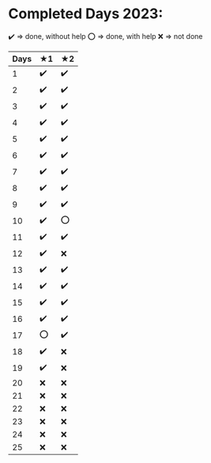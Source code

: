 # Completed Days 2023:

✔️ => done, without help
⭕ => done, with help
❌ => not done

| **Days** | ★1 | ★2 |
|----------|----|----|
| 1        | ✔️   |  ✔️  |
| 2        | ✔️   |  ✔️  |
| 3        | ✔️   |  ✔️  |
| 4        | ✔️   |  ✔️  |
| 5        | ✔️   |  ✔️  |
| 6        | ✔️   |  ✔️  |
| 7        | ✔️   |  ✔️  |
| 8        | ✔️   |  ✔️  |
| 9        | ✔️   |  ✔️  |
| 10       | ✔️   |  ⭕  |
| 11       | ✔️   |  ✔️  |
| 12       | ✔️   |  ❌  |
| 13       | ✔️   |  ✔️  |
| 14       | ✔️   |  ✔️  |
| 15       | ✔️   |  ✔️  |
| 16       | ✔️   |  ✔️  |
| 17       | ⭕   |  ✔️  |
| 18       | ✔️   |  ❌  |
| 19       | ✔️   |  ❌  |
| 20       | ❌   |  ❌  |
| 21       | ❌   |  ❌  |
| 22       | ❌   |  ❌  |
| 23       | ❌   |  ❌  |
| 24       | ❌   |  ❌  |
| 25       | ❌   |  ❌  |